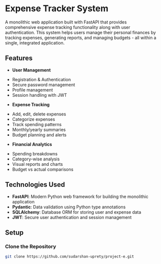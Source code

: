 # Expense Tracker System

A monolithic web application built with FastAPI that provides comprehensive expense tracking functionality along with
user authentication. This system helps users manage their personal finances by tracking expenses, generating reports,
and managing budgets - all within a single, integrated application.

## Features

* **User Management**

- Registration & Authentication
- Secure password management
- Profile management
- Session handling with JWT

* **Expense Tracking**

- Add, edit, delete expenses
- Categorize expenses
- Track spending patterns
- Monthly/yearly summaries
- Budget planning and alerts

* **Financial Analytics**

- Spending breakdowns
- Category-wise analysis
- Visual reports and charts
- Budget vs actual comparisons

## Technologies Used

* **FastAPI**: Modern Python web framework for building the monolithic application
* **Pydantic**: Data validation using Python type annotations
* **SQLAlchemy**: Database ORM for storing user and expense data
* **JWT**: Secure user authentication and session management

## Setup

### Clone the Repository

```bash
git clone https://github.com/sudarshan-uprety/project-e.git